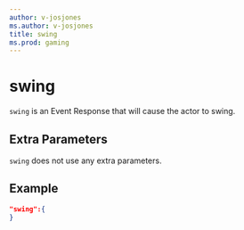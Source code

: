 ```yaml
---
author: v-josjones
ms.author: v-josjones
title: swing
ms.prod: gaming
---
```


# swing

`swing` is an Event Response that will cause the actor to swing.

## Extra Parameters

`swing` does not use any extra parameters.

## Example

```json
"swing":{
}
```
